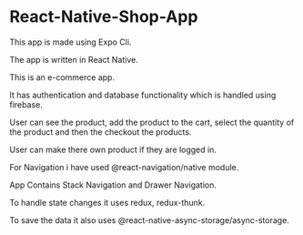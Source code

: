 # React-Native-Shop-App
This app is made using Expo Cli.

The app is written in React Native.

This is an e-commerce app.

It has authentication and database functionality which is handled using firebase.

User can see the product, add the product to the cart, select the quantity of the product and then the checkout the products.

User can make there own product if they are logged in.

For Navigation i have used @react-navigation/native module.

App Contains Stack Navigation and Drawer Navigation.

To handle state changes it uses redux, redux-thunk.

To save the data it also uses @react-native-async-storage/async-storage.
